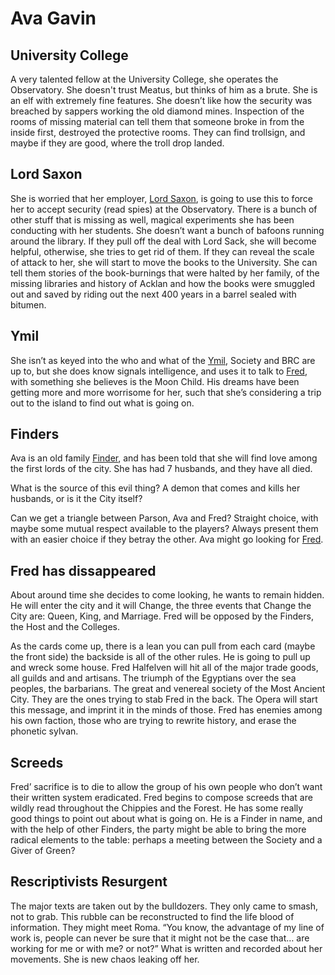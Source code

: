 # Ava Gavin

## University College

A very talented fellow at the University College, she operates the Observatory. She doesn't trust Meatus, but thinks of him as a brute. She is an elf with extremely fine features. She doesn’t like how the security was breached by sappers working the old diamond mines. Inspection of the rooms of missing material can tell them that someone broke in from the inside first, destroyed the protective rooms. They can find trollsign, and maybe if they are good, where the troll drop landed.

  
## Lord Saxon

She is worried that her employer, [Lord Saxon](/p/lord_saxon), is going to use this to force her to accept security (read spies) at the Observatory. There is a bunch of other stuff that is missing as well, magical experiments she has been conducting with her students. She doesn’t want a bunch of bafoons running around the library. If they pull off the deal with Lord Sack, she will become helpful, otherwise, she tries to get rid of them. If they can reveal the scale of attack to her, she will start to move the books to the University. She can tell them stories of the book-burnings that were halted by her family, of the missing libraries and history of Acklan and how the books were smuggled out and saved by riding out the next 400 years in a barrel sealed with bitumen.

  
## Ymil

She isn’t as keyed into the who and what of the [Ymil](/f/ymil), Society and BRC are up to, but she does know signals intelligence, and uses it to talk to [Fred](/p/fred), with something she believes is the Moon Child. His dreams have been getting more and more worrisome for her, such that she’s considering a trip out to the island to find out what is going on.

  
## Finders

Ava is an old family [Finder](/f/the_finders), and has been told that she will find love among the first lords of the city. She has had 7 husbands, and they have all died.

What is the source of this evil thing? A demon that comes and kills her husbands, or is it the City itself?

Can we get a triangle between Parson, Ava and Fred? Straight choice, with maybe some mutual respect available to the players? Always present them with an easier choice if they betray the other. Ava might go looking for [Fred](/p/fred). 

## Fred has dissappeared

About around time she decides to come looking, he wants to remain hidden. He will enter the city and it will Change, the three events that Change the City are: Queen, King, and Marriage. Fred will be opposed by the Finders, the Host and the Colleges.

As the cards come up, there is a lean you can pull from each card (maybe the front side) the backside is all of the other rules. He is going to pull up and wreck some house. Fred Halfelven will hit all of the major trade goods, all guilds and and artisans. The triumph of the Egyptians over the sea peoples, the barbarians. The great and venereal society of the Most Ancient City. They are the ones trying to stab Fred in the back. The Opera will start this message, and imprint it in the minds of those. Fred has enemies among his own faction, those who are trying to rewrite history, and erase the phonetic sylvan.

## Screeds

Fred’ sacrifice is to die to allow the group of his own people who don’t want their written system eradicated. Fred begins to compose screeds that are wildly read throughout the Chippies and the Forest. He has some really good things to point out about what is going on. He is a Finder in name, and with the help of other Finders, the party might be able to bring the more radical elements to the table: perhaps a meeting between the Society and a Giver of Green?

## Rescriptivists Resurgent

The major texts are taken out by the bulldozers. They only came to smash, not to grab. This rubble can be reconstructed to find the life blood of information. They might meet Roma. “You know, the advantage of my line of work is, people can never be sure that it might not be the case that…  are working for me or with me? or not?” What is written and recorded about her movements. She is new chaos leaking off her.